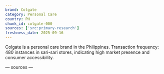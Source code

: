 ```yaml
---
brand: Colgate
category: Personal Care
country: PH
chunk_id: colgate-000
sources: ['src:primary-research']
freshness_date: 2025-09-16
---
```


Colgate is a personal care brand in the Philippines. Transaction frequency: 480 instances in sari-sari stores, indicating high market presence and consumer accessibility.

— sources —
